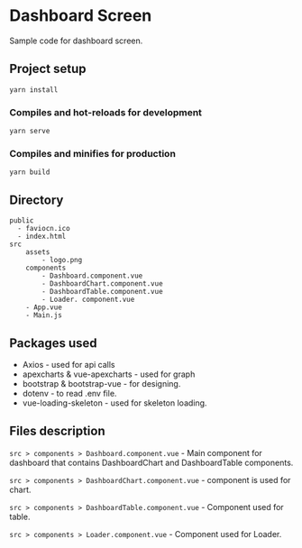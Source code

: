 # Dashboard Screen

Sample code for dashboard screen.

## Project setup
```
yarn install
```

### Compiles and hot-reloads for development
```
yarn serve
```

### Compiles and minifies for production
```
yarn build
```

## Directory

```
public
  - faviocn.ico
  - index.html
src
    assets
        - logo.png
    components
        - Dashboard.component.vue
        - DashboardChart.component.vue
        - DashboardTable.component.vue
        - Loader. component.vue
    - App.vue
    - Main.js
```

## Packages used

<ul>
  <li>Axios - used for api calls</li>
  <li>apexcharts & vue-apexcharts - used for graph</li>
  <li>bootstrap & bootstrap-vue - for designing.</li>
  <li>dotenv - to read .env file.</li>
  <li>vue-loading-skeleton - used for skeleton loading.</li>
</ul>

## Files description

`src > components > Dashboard.component.vue` - Main component for dashboard that contains DashboardChart and DashboardTable components.

`src > components > DashboardChart.component.vue` - component is used for chart.

`src > components > DashboardTable.component.vue` - Component used for table.

`src > components > Loader.component.vue` - Component used for Loader.
